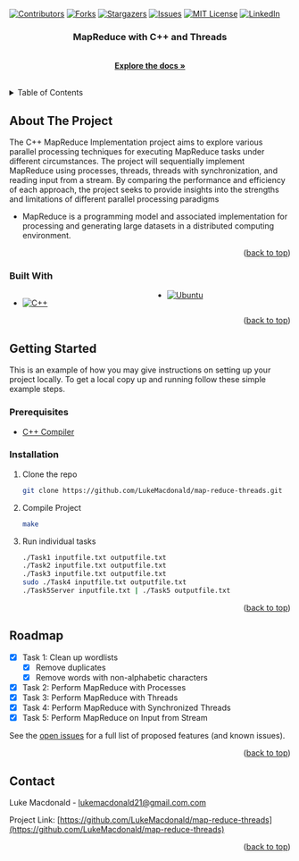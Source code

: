 <!-- Improved compatibility of back to top link: See: https://github.com/othneildrew/Best-README-Template/pull/73 -->

<a name="readme-top"></a>

<!--
*** Thanks for checking out the Best-README-Template. If you have a suggestion
*** that would make this better, please fork the repo and create a pull request
*** or simply open an issue with the tag "enhancement".
*** Don't forget to give the project a star!
*** Thanks again! Now go create something AMAZING! :D
-->

<!-- PROJECT SHIELDS -->
<!--
*** I'm using markdown "reference style" links for readability.
*** Reference links are enclosed in brackets [ ] instead of parentheses ( ).
*** See the bottom of this document for the declaration of the reference variables
*** for contributors-url, forks-url, etc. This is an optional, concise syntax you may use.
*** https://www.markdownguide.org/basic-syntax/#reference-style-links
-->

[![Contributors][contributors-shield]][contributors-url]
[![Forks][forks-shield]][forks-url]
[![Stargazers][stars-shield]][stars-url]
[![Issues][issues-shield]][issues-url] [![MIT License][license-shield]][license-url] [![LinkedIn][linkedin-shield]][linkedin-url] <!-- PROJECT LOGO --> <br /> <div align="center"> <a href="https://github.com/LukeMacdonald/map-reduce-threads"> </a> <h3 align="center">MapReduce with C++ and Threads</h3> <p align="center"> <br />
<a href="https://github.com/LukeMacdonald/map-reduce-threads"><strong>Explore the docs »</strong></a>
<br />
<br />

  </p>
</div>

<!-- TABLE OF CONTENTS -->
<details>
  <summary>Table of Contents</summary>
  <ol>
    <li>
      <a href="#about-the-project">About The Project</a>
      <ul>
        <li><a href="#built-with">Built With</a></li>
      </ul>
    </li>
    <li>
      <a href="#getting-started">Getting Started</a>
      <ul>
        <li><a href="#prerequisites">Prerequisites</a></li>
        <li><a href="#installation">Installation</a></li>
      </ul>
    </li>
    <li><a href="#roadmap">Roadmap</a></li>
    <li><a href="#contact">Contact</a></li>
  </ol>
</details>

<!-- ABOUT THE PROJECT -->

## About The Project

The C++ MapReduce Implementation project aims to explore various parallel processing techniques for executing MapReduce tasks under different circumstances. The project will sequentially implement MapReduce using processes, threads, threads with synchronization, and reading input from a stream. By comparing the performance and efficiency of each approach, the project seeks to provide insights into the strengths and limitations of different parallel processing paradigms

- MapReduce is a programming model and associated implementation for processing and generating large datasets in a distributed computing environment.
<p align="right">(<a href="#readme-top">back to top</a>)</p>

### Built With

<div style="column-count: 2; -webkit-column-count: 2 -moz-column-count: 2;">

- [![C++][C++-badge]][C++-url]
- [![Ubuntu][Ubuntu-badge]][Ubuntu-url]

</div>

<p align="right">(<a href="#readme-top">back to top</a>)</p>

<!-- GETTING STARTED -->

## Getting Started

This is an example of how you may give instructions on setting up your project locally.
To get a local copy up and running follow these simple example steps.

### Prerequisites

- [C++ Compiler](https://code.visualstudio.com/docs/languages/cpp)

### Installation

1. Clone the repo
   ```sh
   git clone https://github.com/LukeMacdonald/map-reduce-threads.git
   ```
2. Compile Project
   ```sh
   make
   ```
3. Run individual tasks
   ```sh
   ./Task1 inputfile.txt outputfile.txt
   ./Task2 inputfile.txt outputfile.txt
   ./Task3 inputfile.txt outputfile.txt
   sudo ./Task4 inputfile.txt outputfile.txt
   ./Task5Server inputfile.txt | ./Task5 outputfile.txt
   ```

<p align="right">(<a href="#readme-top">back to top</a>)</p>

## Roadmap

- [x] Task 1: Clean up wordlists
  - [x] Remove duplicates
  - [x] Remove words with non-alphabetic characters
- [x] Task 2: Perform MapReduce with Processes
- [x] Task 3: Perform MapReduce with Threads
- [x] Task 4: Perform MapReduce with Synchronized Threads
- [x] Task 5: Perform MapReduce on Input from Stream

See the [open issues](https://github.com/LukeMacdonald/map-reduce-threads/issues) for a full list of proposed features (and known issues).

<p align="right">(<a href="#readme-top">back to top</a>)</p>

## Contact

Luke Macdonald - lukemacdonald21@gmail.com.com

Project Link: [https://github.com/LukeMacdonald/map-reduce-threads](https://github.com/LukeMacdonald/map-reduce-threads)

<p align="right">(<a href="#readme-top">back to top</a>)</p>

<!-- MARKDOWN LINKS & IMAGES -->
<!-- https://www.markdownguide.org/basic-syntax/#reference-style-links -->

[contributors-shield]: https://img.shields.io/github/contributors/LukeMacdonald/map-reduce-threads.svg?style=for-the-badge
[contributors-url]: https://github.com/LukeMacdonald/map-reduce-threads/graphs/contributors
[forks-shield]: https://img.shields.io/github/forks/LukeMacdonald/map-reduce-threads.svg?style=for-the-badge
[forks-url]: https://github.com/LukeMacdonald/map-reduce-threads/network/members
[stars-shield]: https://img.shields.io/github/stars/LukeMacdonald/map-reduce-threads.svg?style=for-the-badge
[stars-url]: https://github.com/LukeMacdonald/map-reduce-threads/stargazers
[issues-shield]: https://img.shields.io/github/issues/LukeMacdonald/map-reduce-threads.svg?style=for-the-badge
[issues-url]: https://github.com/LukeMacdonald/map-reduce-threads/issues
[license-shield]: https://img.shields.io/github/license/LukeMacdonald/map-reduce-threads.svg?style=for-the-badge
[license-url]: https://github.com/LukeMacdonald/map-reduce-threads/blob/master/LICENSE.txt
[linkedin-shield]: https://img.shields.io/badge/-LinkedIn-black.svg?style=for-the-badge&logo=linkedin&colorB=555
[linkedin-url]: https://linkedin.com/in/luke-macdonald-292a4a208
[product-screenshot]: images/screenshot.png
[C++-badge]: https://img.shields.io/badge/c++-%2300599C.svg?style=for-the-badge&logo=c%2B%2B&logoColor=white
[C++-url]: https://cplusplus.com/doc/tutorial/
[Ubuntu-badge]: https://img.shields.io/badge/Ubuntu-E95420?style=for-the-badge&logo=ubuntu&logoColor=white
[Ubuntu-url]: https://ubuntu.com/
